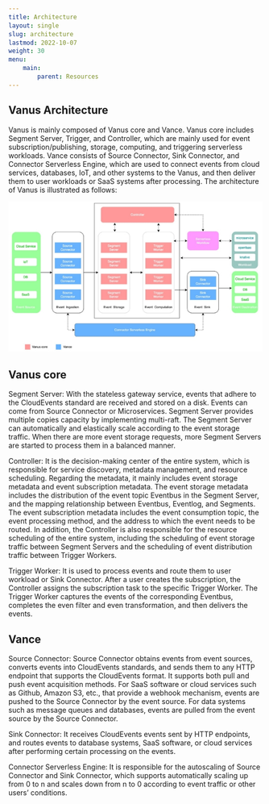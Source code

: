 ```yaml
---
title: Architecture
layout: single
slug: architecture
lastmod: 2022-10-07
weight: 30
menu:
    main:
        parent: Resources
---
```

## Vanus Architecture

Vanus is mainly composed of Vanus core and Vance. Vanus core includes Segment Server, Trigger, and Controller, which are mainly used for event subscription/publishing, storage, computing, and triggering serverless workloads. Vance consists of Source Connector, Sink Connector, and Connector Serverless Engine, which are used to connect events from cloud services, databases, IoT, and other systems to the Vanus, and then deliver them to user workloads or SaaS systems after processing. The architecture of Vanus is illustrated as follows:

![Example image](/static/images/resources/architecture.jpg)

## Vanus core

Segment Server: With the stateless gateway service, events that adhere to the CloudEvents standard are received and stored on a disk. Events can come from Source Connector or Microservices. Segment Server provides multiple copies capacity by implementing multi-raft. The Segment Server can automatically and elastically scale according to the event storage traffic. When there are more event storage requests, more Segment Servers are started to process them in a balanced manner.

Controller: It is the decision-making center of the entire system, which is responsible for service discovery, metadata management, and resource scheduling. Regarding the metadata, it mainly includes event storage metadata and event subscription metadata. The event storage metadata includes the distribution of the event topic Eventbus in the Segment Server, and the mapping relationship between Eventbus, Eventlog, and Segments. The event subscription metadata includes the event consumption topic, the event processing method, and the address to which the event needs to be routed. In addition, the Controller is also responsible for the resource scheduling of the entire system, including the scheduling of event storage traffic between Segment Servers and the scheduling of event distribution traffic between Trigger Workers.

Trigger Worker: It is used to process events and route them to user workload or Sink Connector. After a user creates the subscription, the Controller assigns the subscription task to the specific Trigger Worker. The Trigger Worker captures the events of the corresponding Eventbus, completes the even filter and even transformation, and then delivers the events.

## Vance

Source Connector: Source Connector obtains events from event sources, converts events into CloudEvents standards, and sends them to any HTTP endpoint that supports the CloudEvents format. It supports both pull and push event acquisition methods. For SaaS software or cloud services such as Github, Amazon S3, etc., that provide a webhook mechanism, events are pushed to the Source Connector by the event source. For data systems such as message queues and databases, events are pulled from the event source by the Source Connector.

Sink Connector: It receives CloudEvents events sent by HTTP endpoints, and routes events to database systems, SaaS software, or cloud services after performing certain processing on the events.

Connector Serverless Engine: It is responsible for the autoscaling of Source Connector and Sink Connector, which supports automatically scaling up from 0 to n and scales down from n to 0 according to event traffic or other users’ conditions.